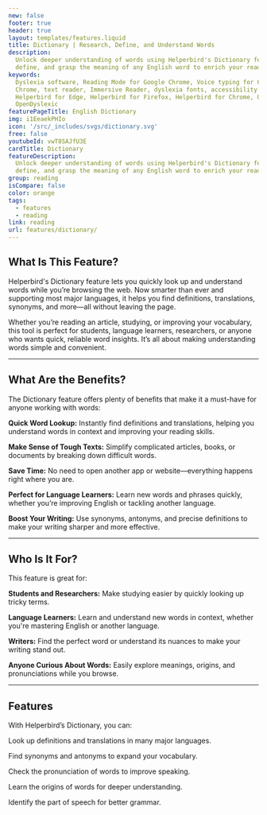 ```yaml
---
new: false
footer: true
header: true
layout: templates/features.liquid
title: Dictionary | Research, Define, and Understand Words
description:
  Unlock deeper understanding of words using Helperbird's Dictionary feature. Easily look up,
  define, and grasp the meaning of any English word to enrich your reading experience.
keywords:
  Dyslexia software, Reading Mode for Google Chrome, Voice typing for Chrome, Text to speech for
  Chrome, text reader, Immersive Reader, dyslexia fonts, accessibility software, dyslexia software,
  Helperbird for Edge, Helperbird for Firefox, Helperbird for Chrome, Opendyslexic for Chrome,
  OpenDyslexic
featurePageTitle: English Dictionary
img: i1EeaekPHIo
icon: '/src/_includes/svgs/dictionary.svg'
free: false
youtubeId: vwT8SAJfU3E
cardTitle: Dictionary
featureDescription:
  Unlock deeper understanding of words using Helperbird's Dictionary feature. Easily look up,
  define, and grasp the meaning of any English word to enrich your reading experience.
group: reading
isCompare: false 
color: orange
tags:
  - features
  - reading
link: reading
url: features/dictionary/
---
```



## What Is This Feature?

Helperbird's Dictionary feature lets you quickly look up and understand words while you’re browsing the web. Now smarter than ever and supporting most major languages, it helps you find definitions, translations, synonyms, and more—all without leaving the page.

Whether you’re reading an article, studying, or improving your vocabulary, this tool is perfect for students, language learners, researchers, or anyone who wants quick, reliable word insights. It’s all about making understanding words simple and convenient.

---

## What Are the Benefits?

The Dictionary feature offers plenty of benefits that make it a must-have for anyone working with words:


**Quick Word Lookup:** Instantly find definitions and translations, helping you understand words in context and improving your reading skills.  

**Make Sense of Tough Texts:** Simplify complicated articles, books, or documents by breaking down difficult words.  

**Save Time:** No need to open another app or website—everything happens right where you are.  

**Perfect for Language Learners:** Learn new words and phrases quickly, whether you’re improving English or tackling another language.  

**Boost Your Writing:** Use synonyms, antonyms, and precise definitions to make your writing sharper and more effective.  

---

## Who Is It For?

This feature is great for:


**Students and Researchers:** Make studying easier by quickly looking up tricky terms.  

**Language Learners:** Learn and understand new words in context, whether you're mastering English or another language.  

**Writers:** Find the perfect word or understand its nuances to make your writing stand out.  

**Anyone Curious About Words:** Easily explore meanings, origins, and pronunciations while you browse.

---

## Features

With Helperbird’s Dictionary, you can:  

Look up definitions and translations in many major languages.  

Find synonyms and antonyms to expand your vocabulary.

Check the pronunciation of words to improve speaking.  

Learn the origins of words for deeper understanding.  

Identify the part of speech for better grammar.  

